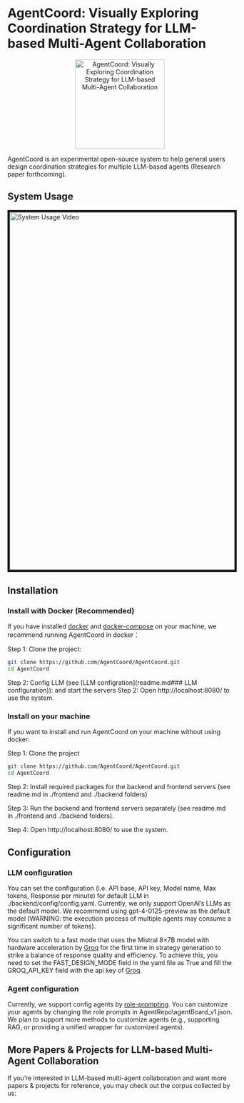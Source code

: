 # AgentCoord: Visually Exploring Coordination Strategy for LLM-based Multi-Agent Collaboration
<p align="center">
<a ><img src="https://github.com/bopan3/AgentCoord_Backend/assets/21981916/bbad2f66-368f-488a-af36-72e79fdb6805" alt=" AgentCoord: Visually Exploring Coordination Strategy for LLM-based Multi-Agent Collaboration" width="200px"></a>
</p>
AgentCoord is an experimental open-source system to help general users design coordination strategies for multiple LLM-based agents (Research paper forthcoming).

## System Usage
<a href="https://youtu.be/s56rHJx-eqY" target="_blank"><img src="https://github.com/bopan3/AgentCoord_Backend/assets/21981916/0d907e64-2a25-4bdf-977d-e90197ab1aab" 
alt="System Usage Video" width="800" border="5" /></a>

## Installation

### Install with Docker (Recommended)

If you have installed [docker](https://www.docker.com/) and [docker-compose](https://docs.docker.com/compose/) on your machine, we recommend running AgentCoord in docker：

Step 1: Clone the project:
```bash
git clone https://github.com/AgentCoord/AgentCoord.git 
cd AgentCoord
```
Step 2: Config LLM (see [LLM configration](readme.md### LLM configuration)):
and start the servers 
Step 2: Open http://localhost:8080/ to use the system.

### Install on your machine

If you want to install and run AgentCoord on your machine without using docker:

Step 1: Clone the project
```bash
git clone https://github.com/AgentCoord/AgentCoord.git 
cd AgentCoord
```
Step 2: Install required packages for the backend and frontend servers (see readme.md in ./frontend and ./backend folders)

Step 3: Run the backend and frontend servers separately (see readme.md in ./frontend and ./backend folders). 

Step 4: Open http://localhost:8080/ to use the system.

## Configuration 
### LLM configuration
You can set the configuration (i.e. API base, API key, Model name, Max tokens, Response per minute) for default LLM in ./backend/config/config.yaml. Currently, we only support OpenAI’s LLMs as the default model. We recommend using gpt-4-0125-preview as the default model (WARNING: the execution process of multiple agents may consume a significant number of tokens). 

You can switch to a fast mode that uses the Mistral 8×7B model with hardware acceleration by [Groq](https://groq.com/) for the first time in strategy generation to strike a balance of response quality and efficiency. To achieve this, you need to set the FAST_DESIGN_MODE field in the yaml file as True and fill the GROQ_API_KEY field with the api key of [Groq](https://wow.groq.com/).

### Agent configuration
Currently, we support config agents by [role-prompting](https://arxiv.org/abs/2305.14688). You can customize your agents by changing the role prompts in AgentRepo\agentBoard_v1.json. We plan to support more methods to customize agents (e.g., supporting RAG, or providing a unified wrapper for customized agents). 


## More Papers & Projects for LLM-based Multi-Agent Collaboration
If you’re interested in LLM-based multi-agent collaboration and want more papers & projects for reference, you may check out the corpus collected by us:





